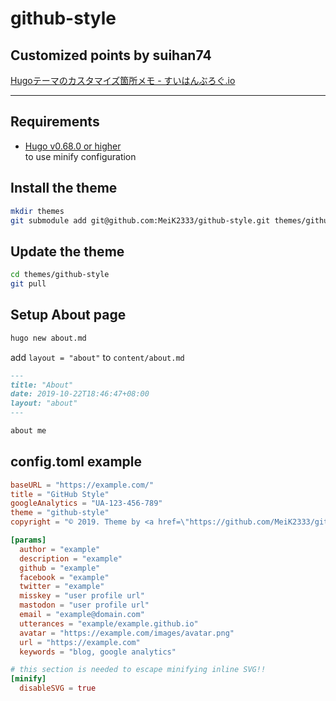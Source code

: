 # github-style

## Customized points by suihan74

[Hugoテーマのカスタマイズ箇所メモ - すいはんぶろぐ.io](https://suihan74.github.io/posts/2019/12_26_00_theme_customize/)

---

## Requirements

- [Hugo v0.68.0 or higher](https://github.com/gohugoio/hugo/releases)  
  to use minify configuration

## Install the theme

```bash
mkdir themes
git submodule add git@github.com:MeiK2333/github-style.git themes/github-style
```

## Update the theme

```bash
cd themes/github-style
git pull
```

## Setup About page

```bash
hugo new about.md
```

add `layout = "about"` to `content/about.md`

```md
---
title: "About"
date: 2019-10-22T18:46:47+08:00
layout: "about"
---

about me
```

## config.toml example

```toml
baseURL = "https://example.com/"
title = "GitHub Style"
googleAnalytics = "UA-123-456-789"
theme = "github-style"
copyright = "© 2019. Theme by <a href=\"https://github.com/MeiK2333/github-style\"><span>github-style</span></a>"

[params]
  author = "example"
  description = "example"
  github = "example"
  facebook = "example"
  twitter = "example"
  misskey = "user profile url"
  mastodon = "user profile url"
  email = "example@domain.com"
  utterances = "example/example.github.io"
  avatar = "https://example.com/images/avatar.png"
  url = "https://example.com"
  keywords = "blog, google analytics"

# this section is needed to escape minifying inline SVG!!
[minify]
  disableSVG = true
```
